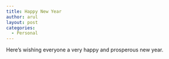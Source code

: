 ```yaml
---
title: Happy New Year
author: arul
layout: post
categories:
  - Personal
---
```

Here&#8217;s wishing everyone a very happy and prosperous new year.  
